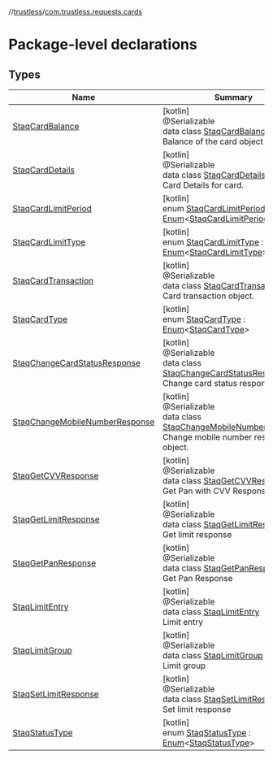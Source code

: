 //[trustless](../../index.md)/[com.trustless.requests.cards](index.md)

# Package-level declarations

## Types

| Name | Summary |
|---|---|
| [StaqCardBalance](-staq-card-balance/index.md) | [kotlin]<br>@Serializable<br>data class [StaqCardBalance](-staq-card-balance/index.md)<br>Balance of the card object |
| [StaqCardDetails](-staq-card-details/index.md) | [kotlin]<br>@Serializable<br>data class [StaqCardDetails](-staq-card-details/index.md)<br>Card Details for card. |
| [StaqCardLimitPeriod](-staq-card-limit-period/index.md) | [kotlin]<br>enum [StaqCardLimitPeriod](-staq-card-limit-period/index.md) : [Enum](https://kotlinlang.org/api/latest/jvm/stdlib/kotlin/-enum/index.html)&lt;[StaqCardLimitPeriod](-staq-card-limit-period/index.md)&gt; |
| [StaqCardLimitType](-staq-card-limit-type/index.md) | [kotlin]<br>enum [StaqCardLimitType](-staq-card-limit-type/index.md) : [Enum](https://kotlinlang.org/api/latest/jvm/stdlib/kotlin/-enum/index.html)&lt;[StaqCardLimitType](-staq-card-limit-type/index.md)&gt; |
| [StaqCardTransaction](-staq-card-transaction/index.md) | [kotlin]<br>@Serializable<br>data class [StaqCardTransaction](-staq-card-transaction/index.md)<br>Card transaction object. |
| [StaqCardType](-staq-card-type/index.md) | [kotlin]<br>enum [StaqCardType](-staq-card-type/index.md) : [Enum](https://kotlinlang.org/api/latest/jvm/stdlib/kotlin/-enum/index.html)&lt;[StaqCardType](-staq-card-type/index.md)&gt; |
| [StaqChangeCardStatusResponse](-staq-change-card-status-response/index.md) | [kotlin]<br>@Serializable<br>data class [StaqChangeCardStatusResponse](-staq-change-card-status-response/index.md)<br>Change card status response |
| [StaqChangeMobileNumberResponse](-staq-change-mobile-number-response/index.md) | [kotlin]<br>@Serializable<br>data class [StaqChangeMobileNumberResponse](-staq-change-mobile-number-response/index.md)<br>Change mobile number response object. |
| [StaqGetCVVResponse](-staq-get-c-v-v-response/index.md) | [kotlin]<br>@Serializable<br>data class [StaqGetCVVResponse](-staq-get-c-v-v-response/index.md)<br>Get Pan with CVV Response |
| [StaqGetLimitResponse](-staq-get-limit-response/index.md) | [kotlin]<br>@Serializable<br>data class [StaqGetLimitResponse](-staq-get-limit-response/index.md)<br>Get limit response |
| [StaqGetPanResponse](-staq-get-pan-response/index.md) | [kotlin]<br>@Serializable<br>data class [StaqGetPanResponse](-staq-get-pan-response/index.md)<br>Get Pan Response |
| [StaqLimitEntry](-staq-limit-entry/index.md) | [kotlin]<br>@Serializable<br>data class [StaqLimitEntry](-staq-limit-entry/index.md)<br>Limit entry |
| [StaqLimitGroup](-staq-limit-group/index.md) | [kotlin]<br>@Serializable<br>data class [StaqLimitGroup](-staq-limit-group/index.md)<br>Limit group |
| [StaqSetLimitResponse](-staq-set-limit-response/index.md) | [kotlin]<br>@Serializable<br>data class [StaqSetLimitResponse](-staq-set-limit-response/index.md)<br>Set limit response |
| [StaqStatusType](-staq-status-type/index.md) | [kotlin]<br>enum [StaqStatusType](-staq-status-type/index.md) : [Enum](https://kotlinlang.org/api/latest/jvm/stdlib/kotlin/-enum/index.html)&lt;[StaqStatusType](-staq-status-type/index.md)&gt; |
